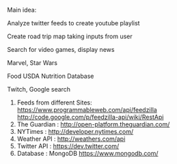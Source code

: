 Main idea: 

Analyze twitter feeds to create youtube playlist

Create road trip map taking inputs from user

Search for video games, display news

Marvel, Star Wars

Food USDA Nutrition Database

Twitch, Google search

1. Feeds from different Sites: https://www.programmableweb.com/api/feedzilla
http://code.google.com/p/feedzilla-api/wiki/RestApi
2. The Guardian : http://open-platform.theguardian.com/ 
3. NYTimes : http://developer.nytimes.com/ 
4. Weather API : http://weathers.com/api 
5. Twitter API : https://dev.twitter.com/ 
6. Database : MongoDB https://www.mongodb.com/